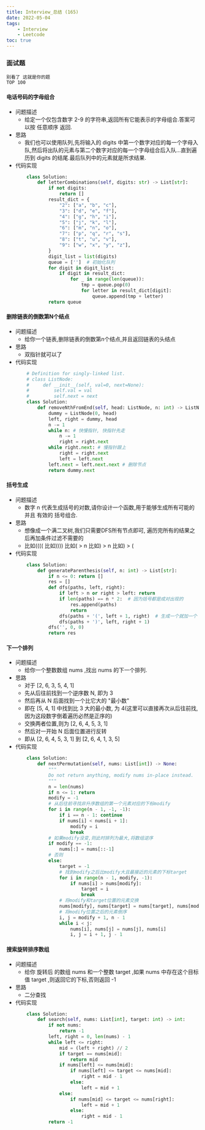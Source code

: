 ```yaml
---
title: Interview_总结 (165)
date: 2022-05-04
tags: 
    - Interview
    - Leetcode
toc: true
---
```


### 面试题
    别看了 这就是你的题
    TOP 100

<!-- more -->

#### 电话号码的字母组合
- 问题描述
    * 给定一个仅包含数字 2-9 的字符串,返回所有它能表示的字母组合.答案可以按 任意顺序 返回.
- 思路
    * 我们也可以使用队列,先将输入的 digits 中第一个数字对应的每一个字母入队,然后将出队的元素与第二个数字对应的每一个字母组合后入队...直到遍历到 digits 的结尾.最后队列中的元素就是所求结果.
- 代码实现
    ```python
        class Solution:
            def letterCombinations(self, digits: str) -> List[str]:
                if not digits:
                    return []
                result_dict = {
                    "2": ["a", "b", "c"],
                    "3": ["d", "e", "f"],
                    "4": ["g", "h", "i"],
                    "5": ["j", "k", "l"],
                    "6": ["m", "n", "o"],
                    "7": ["p", "q", "r", "s"],
                    "8": ["t", "u", "v"],
                    "9": ["w", "x", "y", "z"],
                }
                digit_list = list(digits)
                queue = ['']  # 初始化队列
                for digit in digit_list:
                    if digit in result_dict:
                        for _ in range(len(queue)):
                            tmp = queue.pop(0)
                            for letter in result_dict[digit]:
                                queue.append(tmp + letter)
                return queue
    ```

#### 删除链表的倒数第N个结点
- 问题描述
    * 给你一个链表,删除链表的倒数第n个结点,并且返回链表的头结点
- 思路
    * 双指针就可以了
- 代码实现
    ```python
        # Definition for singly-linked list.
        # class ListNode:
        #     def __init__(self, val=0, next=None):
        #         self.val = val
        #         self.next = next
        class Solution:
            def removeNthFromEnd(self, head: ListNode, n: int) -> ListNode:
                dummy = ListNode(0, head)
                left, right = dummy, head
                n -= 1
                while n: # 快慢指针, 快指针先走
                    n -= 1
                    right = right.next
                while right.next: # 慢指针跟上
                    right = right.next
                    left = left.next
                left.next = left.next.next # 删除节点
                return dummy.next
    ```

#### 括号生成
- 问题描述
    * 数字 n 代表生成括号的对数,请你设计一个函数,用于能够生成所有可能的并且 有效的 括号组合.
- 思路
    * 想像成一个满二叉树,我们只需要DFS所有节点即可, 遍历完所有的结果之后再加条件过滤不需要的
    * 比如(((( 比如)))) 比如( > n 比如) > n 比如) > (
- 代码实现
    ```python
        class Solution:
            def generateParenthesis(self, n: int) -> List[str]:
                if n <= 0: return []
                res = []
                def dfs(paths, left, right):
                    if left > n or right > left: return
                    if len(paths) == n * 2:  # 因为括号都是成对出现的
                        res.append(paths)
                        return
                    dfs(paths + '(', left + 1, right)  # 生成一个就加一个
                    dfs(paths + ')', left, right + 1)
                dfs('', 0, 0)
                return res
    ```

#### 下一个排列
- 问题描述
    * 给你一个整数数组 nums ,找出 nums 的下一个排列.
- 思路
    * 对于 [2, 6, 3, 5, 4, 1]
    * 先从后往前找到一个逆序数 N, 即为 3
    * 然后再从 N 后面找到一个比它大的 "最小数"
    * 即在 [5, 4, 1] 中找到比 3 大的最小数, 为 4(这里可以直接再次从后往前找,因为这段数字倒着遍历必然是正序的)
    * 交换两者位置,则为 [2, 6, 4, 5, 3, 1]
    * 然后对一开始 N 后面位置进行反转
    * 即从 [2, 6, 4, 5, 3, 1] 到 [2, 6, 4, 1, 3, 5]
- 代码实现
    ```python
        class Solution:
            def nextPermutation(self, nums: List[int]) -> None:
                """
                Do not return anything, modify nums in-place instead.
                """
                n = len(nums)
                if n <= 1: return
                modify = -1
                # 从后往前寻找非升序数组的第一个元素对应的下标modify
                for i in range(n - 1, -1, -1):
                    if i == n - 1: continue
                    if nums[i] < nums[i + 1]:
                        modify = i
                        break
                # 如果modify没变,则此时排列为最大,将数组逆序
                if modify == -1: 
                    nums[:] = nums[::-1]
                # 否则
                else: 
                    target = -1
                    # 找到modify之后比modify大且最接近的元素的下标target
                    for i in range(n - 1, modify, -1):
                        if nums[i] > nums[modify]: 
                            target = i 
                            break
                    # 将modify和target位置的元素交换
                    nums[modify], nums[target] = nums[target], nums[modify]
                    # 将modify位置之后的元素倒序
                    i, j = modify + 1, n - 1
                    while i < j:
                        nums[i], nums[j] = nums[j], nums[i]
                        i, j = i + 1, j - 1
    ```

#### 搜索旋转排序数组
- 问题描述
    * 给你 旋转后 的数组 nums 和一个整数 target ,如果 nums 中存在这个目标值 target ,则返回它的下标,否则返回 -1 
- 思路
    * 二分查找
- 代码实现
    ```python
        class Solution:
            def search(self, nums: List[int], target: int) -> int:
                if not nums:
                    return -1
                left, right = 0, len(nums) - 1
                while left <= right:
                    mid = (left + right) // 2
                    if target == nums[mid]:
                        return mid
                    if nums[left] <= nums[mid]:
                        if nums[left] <= target <= nums[mid]:
                            right = mid - 1
                        else:
                            left = mid + 1
                    else:
                        if nums[mid] <= target <= nums[right]:
                            left = mid + 1
                        else:
                            right = mid - 1
                return -1
    ```
